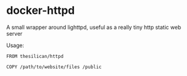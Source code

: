 # docker-httpd

A small wrapper around lighttpd, useful as a really tiny http static web server

Usage:

```docker
FROM thesilican/httpd

COPY /path/to/website/files /public
```
